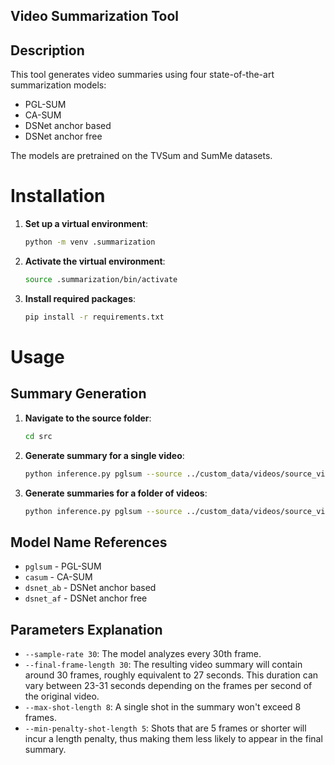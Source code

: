   Video Summarization Tool
  --------------------------
  ## Description

This tool generates video summaries using four state-of-the-art
summarization models:

-   PGL-SUM
-   CA-SUM
-   DSNet anchor based
-   DSNet anchor free

The models are pretrained on the TVSum and SumMe datasets.

# Installation

1.  **Set up a virtual environment**:

    ``` bash
    python -m venv .summarization
    ```

2.  **Activate the virtual environment**:

    ``` bash
    source .summarization/bin/activate
    ```

3.  **Install required packages**:

    ``` bash
    pip install -r requirements.txt
    ```

# Usage

## Summary Generation

1.  **Navigate to the source folder**:

    ``` bash
    cd src
    ```

2.  **Generate summary for a single video**:

    ``` bash
    python inference.py pglsum --source ../custom_data/videos/source_video_name.mp4 --save-path ./output/summary_video_name.mp4 --sample-rate 30 --final-frame-length 30
    ```

3.  **Generate summaries for a folder of videos**:

    ``` bash
    python inference.py pglsum --source ../custom_data/videos/source_video_folder --save-path ./output/summary_videos_folder --sample-rate 30 --final-frame-length 30
    ```

## Model Name References

-   `pglsum` - PGL-SUM
-   `casum` - CA-SUM
-   `dsnet_ab` - DSNet anchor based
-   `dsnet_af` - DSNet anchor free

## Parameters Explanation

-   `--sample-rate 30`: The model analyzes every 30th frame.
-   `--final-frame-length 30`: The resulting video summary will contain
    around 30 frames, roughly equivalent to 27 seconds. This duration
    can vary between 23-31 seconds depending on the frames per second of
    the original video.
-   `--max-shot-length 8`: A single shot in the summary won\'t exceed 8
    frames.
-   `--min-penalty-shot-length 5`: Shots that are 5 frames or shorter
    will incur a length penalty, thus making them less likely to appear
    in the final summary.
